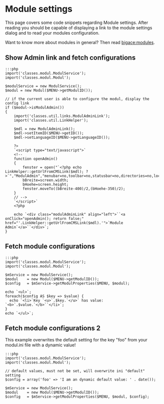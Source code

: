 # Module settings

This page covers some code snippets regarding Module settings. 
After reading you should be capable of displaying a link to the module settings dialog and to read your modules configuration.

Want to know more about modules in general? Then read [bigace:modules](modules).

## Show Admin link and fetch configurations

	:::php
	import('classes.modul.ModulService');
	import('classes.modul.Modul');
	
	$modulService = new ModulService();
	$modul = new Modul($MENU->getModulID());
	
	// if the current user is able to configure the modul, display the config link
	if ($modul->isModulAdmin())
	{
	    import('classes.util.links.ModulAdminLink');
	    import('classes.util.LinkHelper');
	
	    $mdl = new ModulAdminLink();
	    $mdl->setItemID($MENU->getID());
	    $mdl->setLanguageID($MENU->getLanguageID());
	
	    ?>
	    `<script type="text/javascript">`
	    <!--
	    function openAdmin()
	    {
	        fenster = open("`<?php echo LinkHelper::getUrlFromCMSLink($mdl); ?>`","ModulAdmin","menubar=no,toolbar=no,statusbar=no,directories=no,location=no,scrollbars=yes,resizable=no,height=350,width=400,screenX=0,screenY=0");
	        bBreite=screen.width;
	        bHoehe=screen.height;
	        fenster.moveTo((bBreite-400)/2,(bHoehe-350)/2);
	    }
	    // -->
	    `</script>`
	    <?php
	
	    echo `<div class="modulAdminLink" align="left">``<a onClick="openAdmin(); return false;" href="'.LinkHelper::getUrlFromCMSLink($mdl).'">`Module Admin`</a>``</div>`;
	}


## Fetch module configurations

	:::php
	import('classes.modul.ModulService');
	import('classes.modul.Modul');
	
	$mService = new ModulService();
	$modul    = new Modul($MENU->getModulID());
	$config   = $mService->getModulProperties($MENU, $modul);
	
	echo `<ul>`;
	foreach($config AS $key => $value) {
	  echo `<li>`Key `<u>`.$key.`</u>` has value: `<b>`.$value.`</b>``</li>`;
	}
	echo `</ul>`;



## Fetch module configurations 2

This example overwrites the default setting for the key "foo" from your modul.ini file with a dynamic value!

	:::php
	import('classes.modul.ModulService');
	import('classes.modul.Modul');
	
	// default values, must not be set, will overwrite ini "default" setting
	$config = array('foo' => 'I am an dynamic default value: ' . date());
	
	$mService = new ModulService();
	$modul    = new Modul($MENU->getModulID());
	$config   = $mService->getModulProperties($MENU, $modul, $config);


